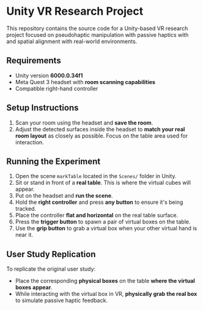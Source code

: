 # Unity VR Research Project

This repository contains the source code for a Unity-based VR research project focused on pseudohaptic manipulation with passive haptics with and spatial alignment with real-world environments.

## Requirements
- Unity version **6000.0.34f1**
- Meta Quest 3 headset with **room scanning capabilities**
- Compatible right-hand controller

## Setup Instructions
1. Scan your room using the headset and **save the room**.
2. Adjust the detected surfaces inside the headset to **match your real room layout** as closely as possible. Focus on the table area used for interaction.

## Running the Experiment
1. Open the scene `markTable` located in the `Scenes/` folder in Unity.
2. Sit or stand in front of a **real table**. This is where the virtual cubes will appear.
3. Put on the headset and **run the scene**.
4. Hold the **right controller** and press **any button** to ensure it's being tracked.
5. Place the controller **flat and horizontal** on the real table surface.
6. Press the **trigger button** to spawn a pair of virtual boxes on the table.
7. Use the **grip button** to grab a virtual box when your other virtual hand is near it.

## User Study Replication
To replicate the original user study:
- Place the corresponding **physical boxes** on the table **where the virtual boxes appear**.
- While interacting with the virtual box in VR, **physically grab the real box** to simulate passive haptic feedback.
